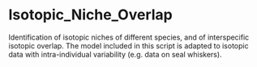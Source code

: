 # Isotopic_Niche_Overlap
Identification of isotopic niches of different species, and of interspecific isotopic overlap. The model included in this script is adapted to isotopic data with intra-individual variability (e.g. data on seal whiskers).
